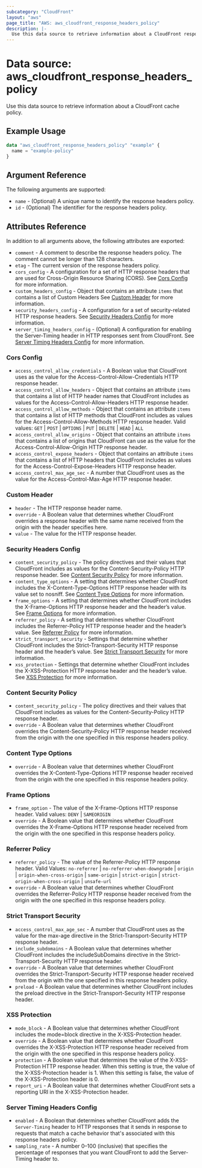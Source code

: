 ```yaml
---
subcategory: "CloudFront"
layout: "aws"
page_title: "AWS: aws_cloudfront_response_headers_policy"
description: |-
  Use this data source to retrieve information about a CloudFront response headers policy.
---
```


# Data source: aws_cloudfront_response_headers_policy

Use this data source to retrieve information about a CloudFront cache policy.

## Example Usage

```terraform
data "aws_cloudfront_response_headers_policy" "example" {
  name = "example-policy"
}
```

## Argument Reference

The following arguments are supported:

* `name` - (Optional) A unique name to identify the response headers policy.
* `id` - (Optional) The identifier for the response headers policy.

## Attributes Reference

In addition to all arguments above, the following attributes are exported:

* `comment` - A comment to describe the response headers policy. The comment cannot be longer than 128 characters.
* `etag` - The current version of the response headers policy.
* `cors_config` - A configuration for a set of HTTP response headers that are used for Cross-Origin Resource Sharing (CORS). See [Cors Config](#cors-config) for more information.
* `custom_headers_config` - Object that contains an attribute `items` that contains a list of Custom Headers See [Custom Header](#custom-header) for more information.
* `security_headers_config` - A configuration for a set of security-related HTTP response headers. See [Security Headers Config](#security-headers-config) for more information.
* `server_timing_headers_config` - (Optional) A configuration for enabling the Server-Timing header in HTTP responses sent from CloudFront. See [Server Timing Headers Config](#server-timing-headers-config) for more information.

### Cors Config

* `access_control_allow_credentials` - A Boolean value that CloudFront uses as the value for the Access-Control-Allow-Credentials HTTP response header.
* `access_control_allow_headers` - Object that contains an attribute `items` that contains a list of HTTP header names that CloudFront includes as values for the Access-Control-Allow-Headers HTTP response header.
* `access_control_allow_methods` - Object that contains an attribute `items` that contains a list of HTTP methods that CloudFront includes as values for the Access-Control-Allow-Methods HTTP response header. Valid values: `GET` | `POST` | `OPTIONS` | `PUT` | `DELETE` | `HEAD` | `ALL`
* `access_control_allow_origins` - Object that contains an attribute `items` that contains a list of origins that CloudFront can use as the value for the Access-Control-Allow-Origin HTTP response header.
* `access_control_expose_headers` - Object that contains an attribute `items` that contains a list of HTTP headers that CloudFront includes as values for the Access-Control-Expose-Headers HTTP response header.
* `access_control_max_age_sec` - A number that CloudFront uses as the value for the Access-Control-Max-Age HTTP response header.

### Custom Header

* `header` - The HTTP response header name.
* `override` - A Boolean value that determines whether CloudFront overrides a response header with the same name received from the origin with the header specifies here.
* `value` - The value for the HTTP response header.

### Security Headers Config

* `content_security_policy` - The policy directives and their values that CloudFront includes as values for the Content-Security-Policy HTTP response header. See [Content Security Policy](#content-security-policy) for more information.
* `content_type_options` - A setting that determines whether CloudFront includes the X-Content-Type-Options HTTP response header with its value set to nosniff. See [Content Type Options](#content-type-options) for more information.
* `frame_options` - A setting that determines whether CloudFront includes the X-Frame-Options HTTP response header and the header’s value. See [Frame Options](#frame-options) for more information.
* `referrer_policy` - A setting that determines whether CloudFront includes the Referrer-Policy HTTP response header and the header’s value. See [Referrer Policy](#referrer-policy) for more information.
* `strict_transport_security` - Settings that determine whether CloudFront includes the Strict-Transport-Security HTTP response header and the header’s value. See [Strict Transport Security](#strict-transport-security) for more information.
* `xss_protection` - Settings that determine whether CloudFront includes the X-XSS-Protection HTTP response header and the header’s value. See [XSS Protection](#xss-protection) for more information.

### Content Security Policy

* `content_security_policy` - The policy directives and their values that CloudFront includes as values for the Content-Security-Policy HTTP response header.
* `override` - A Boolean value that determines whether CloudFront overrides the Content-Security-Policy HTTP response header received from the origin with the one specified in this response headers policy.

### Content Type Options

* `override` - A Boolean value that determines whether CloudFront overrides the X-Content-Type-Options HTTP response header received from the origin with the one specified in this response headers policy.

### Frame Options

* `frame_option` - The value of the X-Frame-Options HTTP response header. Valid values: `DENY` | `SAMEORIGIN`
* `override` - A Boolean value that determines whether CloudFront overrides the X-Frame-Options HTTP response header received from the origin with the one specified in this response headers policy.

### Referrer Policy

* `referrer_policy` - The value of the Referrer-Policy HTTP response header. Valid Values: `no-referrer` | `no-referrer-when-downgrade` | `origin` | `origin-when-cross-origin` | `same-origin` | `strict-origin` | `strict-origin-when-cross-origin` | `unsafe-url`
* `override` - A Boolean value that determines whether CloudFront overrides the Referrer-Policy HTTP response header received from the origin with the one specified in this response headers policy.

### Strict Transport Security

* `access_control_max_age_sec` - A number that CloudFront uses as the value for the max-age directive in the Strict-Transport-Security HTTP response header.
* `include_subdomains` - A Boolean value that determines whether CloudFront includes the includeSubDomains directive in the Strict-Transport-Security HTTP response header.
* `override` - A Boolean value that determines whether CloudFront overrides the Strict-Transport-Security HTTP response header received from the origin with the one specified in this response headers policy.
* `preload` - A Boolean value that determines whether CloudFront includes the preload directive in the Strict-Transport-Security HTTP response header.

### XSS Protection

* `mode_block` - A Boolean value that determines whether CloudFront includes the mode=block directive in the X-XSS-Protection header.
* `override` - A Boolean value that determines whether CloudFront overrides the X-XSS-Protection HTTP response header received from the origin with the one specified in this response headers policy.
* `protection` - A Boolean value that determines the value of the X-XSS-Protection HTTP response header. When this setting is true, the value of the X-XSS-Protection header is 1. When this setting is false, the value of the X-XSS-Protection header is 0.
* `report_uri` - A Boolean value that determines whether CloudFront sets a reporting URI in the X-XSS-Protection header.

### Server Timing Headers Config

* `enabled` - A Boolean that determines whether CloudFront adds the `Server-Timing` header to HTTP responses that it sends in response to requests that match a cache behavior that's associated with this response headers policy.
* `sampling_rate` - A number 0–100 (inclusive) that specifies the percentage of responses that you want CloudFront to add the Server-Timing header to.
